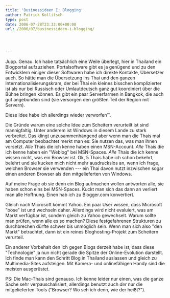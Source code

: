 ```yaml
---
title: 'Businessideen I: Blogging'
author: Patrick Kollitsch
type: post
date: 2006-07-28T23:33:00+00:00
url: /2006/07/businessideen-i-blogging/




---
```

Jupp. Genau. Ich habe tats&auml;chlich eine Weile &uuml;berlegt, hier in Thailand ein Blogportal aufzuziehen. Portalsoftware gibt es ja gen&uuml;gend und zu den Entwicklern einiger dieser Softwaren habe ich direkte Kontakte, &Uuml;bersetzer auch. So h&auml;tte man die &Uuml;bersetzung ins Thai und den ganzen Internationalisierungskram, der bei Thai ein kleines bisschen komplizierter ist als nur bei Russisch oder Umlautdeutsch ganz gut koordiniert &uuml;ber die B&uuml;hne bringen k&ouml;nnen. Es gibt ein paar Serverfarmen in Bangkok, die auch gut angebunden sind (sie versorgen den gr&ouml;&szlig;ten Teil der Region mit Servern).

Diese Idee habe ich allerdings wieder verworfen&trade;.

Die Gr&uuml;nde warum eine solche Idee zum Scheitern verurteilt ist sind mannigfaltig. Unter anderem ist Windows in diesem Lande zu stark verbreitet. Das klingt unzusammenh&auml;ngend aber wenn man die Thais mal am Computer beobachtet merkt man es: Sie nutzen das, was man ihnen vorsetzt. _Alle_ Thais die ich kenne haben einen MSN-Account. _Alle_ Thais die ich kenne haben ein "Weblog" bei MSN-Spaces. _Alle_ Thais die ich kenne wissen nicht, was ein Browser ist. Ok, 5 Thais habe ich schon bekehrt, belehrt und sie kucken mich nicht mehr ausdruckslos an, wenn ich frage, welchen Browser sie verwenden --- ein Thai davon nutzt inzwischen sogar einen anderen Browser als den mitgelieferten von Windows.

Auf meine Frage ob sie denn ein Blog aufmachen wollen antworten alle, sie haben schon eins bei MSN-Spaces. Kuckt man sich das dann an verliert man alle Hoffnung. Einen hab ich zu Blogger.com konvertiert.

Gleich nach Microsoft kommt Yahoo. Ein paar User wissen, dass Microsoft "b&ouml;se" ist und wechseln daher. Allerdings wird nicht evaluiert, was am Markt verf&uuml;gbar ist, sondern gleich zu Yahoo gewechselt. Warum sollte man pr&uuml;fen, wenn alle es so machen? Diese festgefahrenen Strukturen zu durchbrechen d&uuml;rfte schwer bis unm&ouml;glich sein. Wenn man sich also "den Markt" betrachtet, dann ist ein reines Bloghosting-Projekt zum Scheitern verurteil. 

Ein anderer Vorbehalt den ich gegen Blogs derzeit habe ist, dass diese "Technologie" ja nun nicht gerade die Spitze der Online-Evolution darstellt. Ich finde man kann den Schritt Blog in Thailand auslassen und gleich zu Multimedia-Sites aufsteigen. Mit Kamera- und onlinef&auml;higen Handy sind die meisten ausger&uuml;stet. 

PS: Die Mac-Thais sind genauso. Ich kenne leider nur einen, was die ganze Sache sehr verpauschalisiert, allerdings benutzt auch _der_ nur die mitgelieferten Tools ("Browser? Wo seh ich denn, wie der hei&szlig;t?").